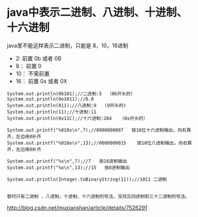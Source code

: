 # java中表示二进制、八进制、十进制、十六进制



java里不能这样表示二进制，只能是   8，10，16进制 

- 2:           前置   0b   或者   0B
- 8：         前置   0
- 10：      不需前置 
- 16：      前置   0x   或者   0X







```
System.out.println(0b101);//二进制:5  （0b开头的）
System.out.println(0e1011);//0.0
System.out.println(011);//八进制:9   (0开头的)
System.out.println(11);//十进制:11
System.out.println(0x11C);//十六进制:284   （0x开头的）

System.out.printf("%010x\n",7);//0000000007   按10位十六进制输出，向右靠齐，左边用0补齐
System.out.printf("%010o\n",13);//0000000015    按10位八进制输出，向右靠齐，左边用0补齐

System.out.printf("%x\n",7);//7   按16进制输出
System.out.printf("%o\n",13);//15   按8进制输出

System.out.println(Integer.toBinaryString(11));//1011 二进制


暂时只有二进制 ，八进制，十进制，十六进制的写法，没找见四进制和三十二进制的写法。
```



http://blog.csdn.net/muxiaoshan/article/details/7526291